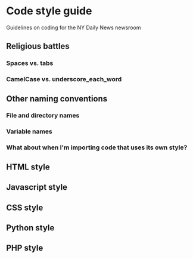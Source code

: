 # Code style guide
Guidelines on coding for the NY Daily News newsroom

## Religious battles

### Spaces vs. tabs

### CamelCase vs. underscore_each_word

## Other naming conventions

### File and directory names

### Variable names

### What about when I'm importing code that uses its own style?

## HTML style

## Javascript style

## CSS style

## Python style

## PHP style

